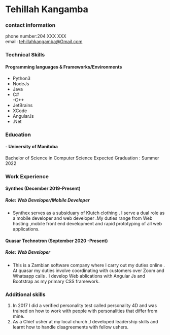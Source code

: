 # Tehillah Kangamba                                                                                                                    
### contact information
phone number:204 XXX XXX  
email: tehillahkangamba@Gmail.com

### Technical Skills
 #### Programming languages 	& Frameworks/Environments 	

 - Python3                       	
 - NodeJs                               	
 - Java                  	              	
 - C#                                  	
 -C++                   	   
 - JetBrains 
 -	 XCode   
 - AngularJs
 - .Net  
### Education
#### - University of Manitoba
  Bachelor of Science in Computer Science
  Expected Graduation : Summer 2022

### Work Experience

#### Synthex (December 2019-Present)
##### Role: Web Developer/Mobile Developer
- Synthex serves as a subsiduary of Klutch clothing . I serve a dual role as a mobile developer and web developer .My duties range from Web hosting ,mobile front end development and rapid prototyping of all web applications.

#### Quasar Technotron (September 2020 -Present)
##### Role: Web Developer
- This is a Zambian software company where I carry out my duties online . At quasar my duties involve coordinating with customers over Zoom and Whatsapp calls . I develop Web ablications with Angular Js and Bootstrap as my primary CSS framework.

### Additional skills
1. In 2017 I did a verified personality test called personality 4D and was trained on how to work with people with personalities that differ from mine.
2. As a Chief usher at my local church ,I developed leadership skills and learnt how to handle disagreements with fellow ushers.



